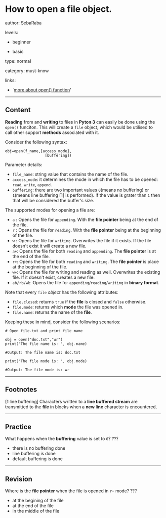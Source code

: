 # How to open a file object.
author: SebaRaba

levels:

  - beginner

  - basic

type: normal

category: must-know

links:

  - '[more about open() function](https://www.tutorialspoint.com/python3/python_files_io.htm)'

---
## Content

**Reading** from and **writing** to files in **Pyton 3** can easily be done using the `open()` funciton. This will create a `file` object, which would be utilised to call other support **methods** associated with it.

Consider the following syntax:

```
obj=open(f_name,[access_mode],
                  [buffering])
```

Parameter details:

- `file_name`: string value that contains the name of the file.
- `access_mode`: it determines the mode in which the file has to be opened: `read`, `write`, `append`.
- `buffering`: there are two important values `0`(means no buffering) or `1`(means line buffering [1] is performed). If the value is grater than `1` then that will be considered the buffer's size.

The supported modes for opening a file are:

- `a` : Opens the file for `appending`. With the **file pointer** being at the end of the file.
- `r` : Opens the file for `reading`. With the **file pointer** being at the beginning of the file.
- `w` : Opens the file for `writing`. Overwrites the file if it exists. If the file doesn't exist it will create a new file.
- `a+`: Opens the file for both `reading` and `appending`. The **file pointer** is at the end of the file.
- `r+`: Opens the file for both `reading` and `writing`. The **file pointer** is place at the beginning of the file.
- `w+`: Opens the file for writing and reading as well. Overwrites the existing file. If it doesn't exist, creates a new file.
- `ab/rb/wb`: Opens the file for `appending`/`reading`/`writing` in **binary format**.

Note that every `file` *object* has the following attributes:

- `file.closed`: returns `true` if the **file** is closed and `false` otherwise.
- `file.mode`: returns which **mode** the file was opened in.
- `file.name`: returns the name of the **file**.

Keeping these in mind, consider the following scenarios:

```
# Open file.txt and print file name

obj = open("doc.txt","wr")
print("The file name is: ", obj.name)

#Output: The file name is: doc.txt

print("The file mode is: ", obj.mode)

#Output: The file mode is: wr
```
---
## Footnotes

[1:line buffering]
Characters written to a **line buffered stream** are transmitted to the **file** in blocks when a **new line** character is encountered.

---
## Practice

What happens when the **buffering** value is set to `0`?
???

* there is no buffering done
* line buffering is done
* default buffering is done

---
## Revision

Where is the **file pointer** when the file is opened in `r+` mode?
???

* at the begining of the file
* at the end of the file
* in the middle of the file
